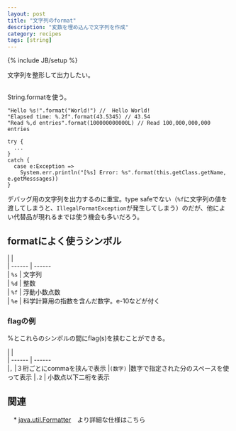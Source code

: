 ```yaml
---
layout: post
title: "文字列のformat"
description: "変数を埋め込んで文字列を作成"
category: recipes
tags: [string]
---
```

{% include JB/setup %}

文字列を整形して出力したい。

## 
String.formatを使う。

	"Hello %s!".format("World!") //  Hello World!
	"Elapsed time: %.2f".format(43.5345) // 43.54
	"Read %,d entries".format(100000000000L) // Read 100,000,000,000 entries
	
	try {
	  ...
	}
	catch {
	  case e:Exception => 
	    System.err.println("[%s] Error: %s".format(this.getClass.getName, e.getMesssages))
	}

デバッグ用の文字列を出力するのに重宝。type safeでない（`%f`に文字列の値を渡してしまうと、`IllegalFormatException`が発生してしまう）のだが、他によい代替品が現れるまでは使う機会も多いだろう。


## formatによく使うシンボル

|               |       
| ------        | ------          
|  `%s`         |  文字列  
|  `%d`         |  整数  
|  `%f`         |  浮動小数点数  
|  `%e`         |  科学計算用の指数を含んだ数字。e-10などが付く 


### flagの例
%とこれらのシンボルの間にflag(s)を挟むことができる。

|               |       
| ------        | ------          
|`,`   |３桁ごとにcommaを挟んで表示 
|`(数字)`  |数字で指定された分のスペースを使って表示
|`.2`    | 小数点以下二桁を表示 



## 関連
　* [java.util.Formatter](http://docs.oracle.com/javase/6/docs/api/java/util/Formatter.html)　より詳細な仕様はこちら
